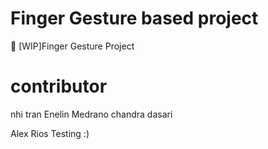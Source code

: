 # Finger Gesture based project
🚧 [WIP]Finger Gesture Project

# contributor
nhi tran
Enelin Medrano
chandra dasari





Alex Rios Testing :)

